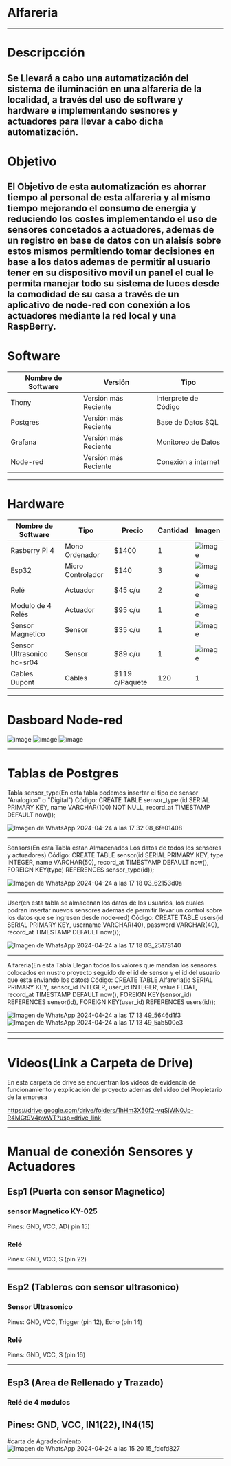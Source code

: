 # Alfareria
-----------------------------------------------------------------------------------------------------------------
# Descripcción
Se Llevará a cabo una automatización del sistema de iluminación en una alfareria de la localidad,
a través del uso de software y hardware e implementando sesnores y actuadores para llevar a cabo dicha 
automatización.
-----------------------------------------------------------------------------------------------------------------
# Objetivo
El Objetivo de esta automatización es ahorrar tiempo al personal de esta alfareria y al mismo tiempo mejorando
el consumo de energia y reduciendo los costes implementando el uso de sensores concetados a actuadores, ademas
de un registro en base de datos con un alaisís  sobre estos mismos permitiendo tomar decisiones en base a los 
datos ademas de permitir al usuario tener en su dispositivo movil un panel el cual le permita manejar todo su
sistema de luces desde la comodidad de su casa a través de un aplicativo de node-red con conexión a los
actuadores mediante la red local y una RaspBerry.
-----------------------------------------------------------------------------------------------------------------
# Software 
| Nombre de Software | Versión | Tipo |
|-|-|-|
|Thony|Versión más Reciente|Interprete de Código|
|Postgres|Versión más Reciente|Base de Datos SQL|
|Grafana|Versión más Reciente|Monitoreo de Datos|
|Node-red|Versión más Reciente|Conexión a internet|
-----------------------------------------------------------------------------------------------------------------
# Hardware 
| Nombre de Software | Tipo | Precio | Cantidad | Imagen |
|-|-|-|-|-|
|Rasberry Pi 4|Mono Ordenador|$1400|1|![image](https://github.com/MoralesAdrian1/Alfareria/assets/135056297/692ff05a-0b83-457c-b215-414e81dd1cbd)|
|Esp32|Micro Controlador|$140|3|![image](https://github.com/MoralesAdrian1/Alfareria/assets/135056297/b7e1fd13-9b82-4458-bc98-54ecef08fece)|
|Relé|Actuador|$45 c/u|2|![image](https://github.com/MoralesAdrian1/Alfareria/assets/135056297/cfcab6a1-43e8-4262-a57c-095491fd21cb)|
|Modulo de 4 Relés|Actuador|$95 c/u|1|![image](https://github.com/MoralesAdrian1/Alfareria/assets/135056297/209b5ffc-e233-45e0-8a8f-134aab699ccc)|
|Sensor Magnetico|Sensor|$35 c/u|1|![image](https://github.com/MoralesAdrian1/Alfareria/assets/135056297/6205c71c-05c0-4f85-9197-b5133c8972e5)|
|Sensor Ultrasonico hc-sr04|Sensor|$89 c/u|1|![image](https://github.com/MoralesAdrian1/Alfareria/assets/135056297/f89c9b9a-974b-41df-96bf-4b2d5d9c1dfb)|
|Cables Dupont|Cables|$119 c/Paquete|120|1|![image](https://github.com/MoralesAdrian1/Alfareria/assets/135056297/f1867c7b-355f-4386-bf44-75986f0ae487)|
-----------------------------------------------------------------------------------------------------------------
# Dasboard Node-red

![image](https://github.com/MoralesAdrian1/Alfareria/assets/135056297/5e1df317-d472-4b85-b5eb-5d5769c68f1f)
![image](https://github.com/MoralesAdrian1/Alfareria/assets/135056297/d92a5942-b525-439d-aa07-cbfff3d73c28)
![image](https://github.com/MoralesAdrian1/Alfareria/assets/135056297/d7d8dc02-cda5-40e7-84bc-abd87077ec41)

-----------------------------------------------------------------------------------------------------------------
# Tablas de Postgres

Tabla sensor_type(En esta tabla podemos insertar el tipo de sensor "Analogico" o "Digital")
Código:
CREATE TABLE sensor_type (id SERIAL PRIMARY KEY, name VARCHAR(100) NOT NULL, record_at TIMESTAMP DEFAULT now());

![Imagen de WhatsApp 2024-04-24 a las 17 32 08_6fe01408](https://github.com/MoralesAdrian1/Alfareria/assets/135056297/64f3f5eb-7d7d-491c-916d-4f74b3053408)
********************************************************************************************


Sensors(En esta Tabla estan Almacenados Los datos de todos los sensores y actuadores)
Código:
CREATE TABLE sensor(id SERIAL PRIMARY KEY, type INTEGER, name VARCHAR(50), record_at TIMESTAMP DEFAULT now(), FOREIGN KEY(type) REFERENCES sensor_type(id));


![Imagen de WhatsApp 2024-04-24 a las 17 18 03_62153d0a](https://github.com/MoralesAdrian1/Alfareria/assets/135056297/242c57df-5165-48ef-aaf8-b137e404b687)
********************************************************************************************
User(en esta tabla se almacenan los datos de los usuarios, los cuales podran insertar nuevos sensores ademas de 
permitir llevar un control sobre los datos que se ingresen desde node-red)
Código:
CREATE TABLE users(id SERIAL PRIMARY KEY, username VARCHAR(40), password VARCHAR(40), record_at TIMESTAMP DEFAULT now());

![Imagen de WhatsApp 2024-04-24 a las 17 18 03_25178140](https://github.com/MoralesAdrian1/Alfareria/assets/135056297/51bfe2d1-69ef-466d-87a5-e5a6c8cac7ee)
********************************************************************************************
Alfareria(En esta Tabla Llegan todos los valores que mandan los sensores colocados en nustro proyecto seguido de 
el id de sensor y el id del usuario que esta enviando los datos)
Código:
CREATE TABLE Alfareria(id SERIAL PRIMARY KEY, sensor_id INTEGER, user_id INTEGER, value FLOAT, record_at TIMESTAMP DEFAULT now(), FOREIGN KEY(sensor_id) REFERENCES sensor(id), FOREIGN KEY(user_id) REFERENCES users(id));

![Imagen de WhatsApp 2024-04-24 a las 17 13 49_5646d1f3](https://github.com/MoralesAdrian1/Alfareria/assets/135056297/3655ec5d-ee3b-4698-9f63-920d96468109)
![Imagen de WhatsApp 2024-04-24 a las 17 13 49_5ab500e3](https://github.com/MoralesAdrian1/Alfareria/assets/135056297/88531a08-10a4-4d6c-afca-a7e6aec31cfe)
********************************************************************************************

-----------------------------------------------------------------------------------------------------------------
# Videos(Link a Carpeta de Drive)
En esta carpeta de drive se encuentran los videos de evidencia de funcionamiento y explicación del proyecto
ademas del video del Propietario de la empresa

https://drive.google.com/drive/folders/1hHm3X50f2-vqSjWN0Jp-R4MGt9V4pwWT?usp=drive_link

-----------------------------------------------------------------------------------------------------------------
# Manual de conexión Sensores y Actuadores
## Esp1 (Puerta con sensor Magnetico)
### sensor Magnetico KY-025
Pines: GND, VCC, AD( pin 15)
### Relé
Pines: GND, VCC, S (pin 22)
*************************************
## Esp2 (Tableros con sensor ultrasonico)
### Sensor Ultrasonico
Pines: GND, VCC, Trigger (pin 12), Echo (pin 14) 
### Relé
Pines: GND, VCC, S (pin 16)
*************************************
## Esp3 (Area de Rellenado y Trazado)
### Relé de 4 modulos
Pines: GND, VCC, IN1(22), IN4(15)
-----------------------------------------------------------------------------------------------------------------
#carta de Agradecimiento
![Imagen de WhatsApp 2024-04-24 a las 15 20 15_fdcfd827](https://github.com/MoralesAdrian1/Alfareria/assets/135056297/609302e6-8070-4ca2-9348-bb5e95b3ae76)

-----------------------------------------------------------------------------------------------------------------

